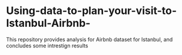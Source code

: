 # Using-data-to-plan-your-visit-to-Istanbul-Airbnb-
This repository provides analysis for Airbnb dataset for Istanbul, and concludes some intrestign results
